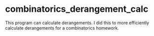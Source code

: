 # combinatorics_derangement_calc
This program can calculate derangements. I did this to more efficiently calculate derangements for a combinatorics homework. 

